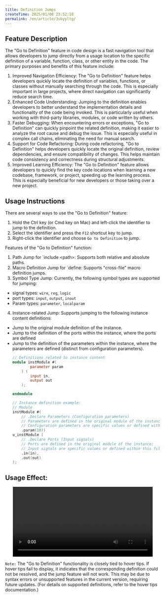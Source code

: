 ```yaml
---
title: Definition Jumps
createTime: 2025/01/08 23:52:18
permalink: /en/article/3sbyyltg/
---
```


## Feature Description

The "Go to Definition" feature in code design is a fast navigation tool that allows developers to jump directly from a usage location to the specific definition of a variable, function, class, or other entity in the code. The primary purposes and benefits of this feature include:


1. Improved Navigation Efficiency:
   The "Go to Definition" feature helps developers quickly locate the definition of variables, functions, or classes without manually searching through the code. This is especially important in large projects, where direct navigation can significantly reduce search time.
2. Enhanced Code Understanding:
   Jumping to the definition enables developers to better understand the implementation details and functionality of the code being invoked. This is particularly useful when working with third-party libraries, modules, or code written by others.
3. Faster Debugging: 
   When encountering errors or exceptions, "Go to Definition" can quickly pinpoint the related definition, making it easier to analyze the root cause and debug the issue. This is especially useful in complex call chains, eliminating the need for manual search.
4. Support for Code Refactoring: 
   During code refactoring, "Go to Definition" helps developers quickly locate the original definition, review dependencies, and ensure compatibility of changes. This helps maintain code consistency and correctness during structural adjustments.
5. Improved Learning Efficiency: 
   The "Go to Definition" feature allows developers to quickly find the key code locations when learning a new codebase, framework, or project, speeding up the learning process. This is especially beneficial for new developers or those taking over a new project.

## Usage Instructions

There are several ways to use the "Go to Definition" feature:

1. Hold the Ctrl key (or Cmd key on Mac) and left-click the identifier to jump to the definition.
2. Select the identifier and press the `F12` shortcut key to jump.
3. Right-click the identifier and choose `Go to Definition` to jump.

Features of the "Go to Definition" function:

1. Path Jump for \`include \<path>: Supports both relative and absolute paths.
2. Macro Definition Jump for \`define: Supports "cross-file" macro definition jumps.
3. Symbol Type Jump: Currently, the following symbol types are supported for jumping:
  - signal types: `wire`, `reg`, `logic`
  - port types: `input`, `output`, `inout`
  - Param types: `parameter`, `localparam`
4. Instance-related Jump: Supports jumping to the following instance content definitions:
  - Jump to the original module definition of the instance.
  - Jump to the definition of the ports within the instance, where the ports are defined
  - Jump to the definition of the parameters within the instance, where the parameters are defined (distinct from configuration parameters).
    ```verilog
    // Definitions related to instance content
    module instModule #( 
            parameter param
        ) (
            input in,
            output out
        );  

    endmodule

    // Instance definition example:
    // Module
    instModule #(
        // .Declare Parameters (Configuration parameters)
        // Parameters are defined in the original module of the instance;
        // Configuration parameters are specific values or defined within this file.
        .param(10))
    u_instModule (  
        // .Declare Ports (Input signals)
        // Ports are defined in the original module of the instance;
        // Input signals are specific values or defined within this file.
        .in(in),
        .out(out)
    );
    ```
  
## Usage Effect:

<!-- TODO: definition-jumps -->
<center>
<video width="90%" controls>  
  <source src="/videos/definition-jumps.mp4" type="video/mp4">  
  您的浏览器不支持视频标签。  
</video>
</center>


`Note:` The "Go to Definition" functionality is closely tied to hover tips. If hover tips fail to display, it indicates that the corresponding definition could not be resolved, and the jump feature will not work. This may be due to syntax errors or unsupported features in the current version, requiring future updates. (For details on supported definitions, refer to the hover tips documentation.)